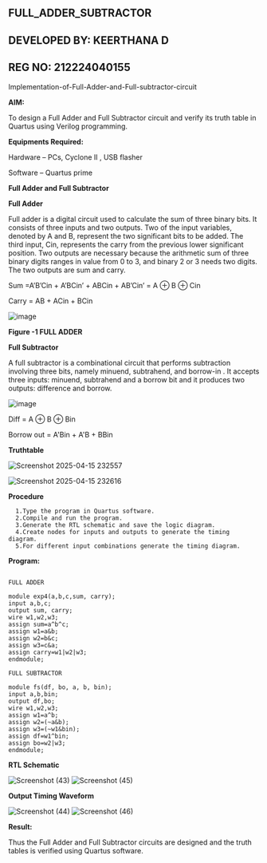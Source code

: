 ## FULL_ADDER_SUBTRACTOR
## DEVELOPED BY: KEERTHANA D
## REG NO: 212224040155

Implementation-of-Full-Adder-and-Full-subtractor-circuit

**AIM:**

To design a Full Adder and Full Subtractor circuit and verify its truth table in Quartus using Verilog programming.

**Equipments Required:**

Hardware – PCs, Cyclone II , USB flasher

Software – Quartus prime

**Full Adder and Full Subtractor**

**Full Adder**

Full adder is a digital circuit used to calculate the sum of three binary bits. It consists of three inputs and two outputs. Two of the input variables, denoted by A and B, represent the two significant bits to be added. The third input, Cin, represents the carry from the previous lower significant position. Two outputs are necessary because the arithmetic sum of three binary digits ranges in value from 0 to 3, and binary 2 or 3 needs two digits. The two outputs are sum and carry.

Sum =A’B’Cin + A’BCin’ + ABCin + AB’Cin’ = A ⊕ B ⊕ Cin 

Carry = AB + ACin + BCin

![image](https://github.com/naavaneetha/FULL_ADDER_SUBTRACTOR/assets/154305477/0f30ba51-5ffb-4198-845f-18e054f675e7)

**Figure -1 FULL ADDER**

**Full Subtractor**

A full subtractor is a combinational circuit that performs subtraction involving three bits, namely minuend, subtrahend, and borrow-in . It accepts three inputs: minuend, subtrahend and a borrow bit and it produces two outputs: difference and borrow.

![image](https://github.com/naavaneetha/FULL_ADDER_SUBTRACTOR/assets/154305477/02b24f51-ab51-4304-9ad6-7b81ffc1ead5)

Diff = A ⊕ B ⊕ Bin 

Borrow out = A'Bin + A'B + BBin


**Truthtable**

  ![Screenshot 2025-04-15 232557](https://github.com/user-attachments/assets/55bce77d-9494-44bf-85eb-50390eafb26c)
  
  ![Screenshot 2025-04-15 232616](https://github.com/user-attachments/assets/75812374-bddf-4c87-87a7-6cea1b4bd444)



**Procedure**
```
  1.Type the program in Quartus software.
  2.Compile and run the program.
  3.Generate the RTL schematic and save the logic diagram.
  4.Create nodes for inputs and outputs to generate the timing diagram.
  5.For different input combinations generate the timing diagram.
```
 
**Program:**
```

FULL ADDER

module exp4(a,b,c,sum, carry);
input a,b,c;
output sum, carry;
wire w1,w2,w3;
assign sum=a^b^c;
assign w1=a&b;
assign w2=b&c;
assign w3=c&a;
assign carry=w1|w2|w3;
endmodule;

FULL SUBTRACTOR

module fs(df, bo, a, b, bin);
input a,b,bin;
output df,bo;
wire w1,w2,w3;
assign w1=a^b;
assign w2=(~a&b);
assign w3=(~w1&bin);
assign df=w1^bin;
assign bo=w2|w3;
endmodule;
```

**RTL Schematic**

 ![Screenshot (43)](https://github.com/user-attachments/assets/8dac6c65-f418-473d-8f9b-31765c6b2c6f)
 ![Screenshot (45)](https://github.com/user-attachments/assets/b07d4597-77f0-4de2-bf62-e4881a86364c)


**Output Timing Waveform**

 ![Screenshot (44)](https://github.com/user-attachments/assets/7bebeeb0-67db-47b5-b8c3-30c8afb18830)
 ![Screenshot (46)](https://github.com/user-attachments/assets/4df8051e-1036-4a32-b2eb-c9a274118663)


**Result:**

  Thus the Full Adder and Full Subtractor circuits are designed and the truth tables is verified using Quartus software.



